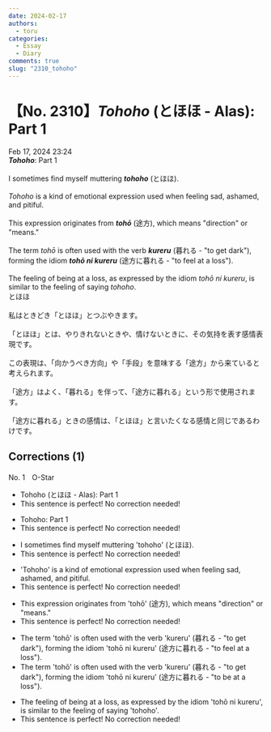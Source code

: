 ```yaml
---
date: 2024-02-17
authors:
  - toru
categories:
  - Essay
  - Diary
comments: true
slug: "2310_tohoho"
---
```


# 【No. 2310】<strong><em>Tohoho</em></strong> (とほほ - Alas): Part 1
<div class="date">Feb 17, 2024 23:24</div>
<div id="post"><div id="body_show_ori">
<strong><em>Tohoho</em></strong>: Part 1<br/><br/>I sometimes find myself muttering <strong><em>tohoho</em></strong> (とほほ).<br/><br/><em>Tohoho</em> is a kind of emotional expression used when feeling sad, ashamed, and pitiful.<br/><br/>This expression originates from <strong><em>tohō</em></strong> (途方), which means "direction" or "means."<br/><br/>The term <em>tohō</em> is often used with the verb <strong><em>kureru</em></strong> (暮れる - "to get dark"), forming the idiom <strong><em>tohō ni kureru</em></strong> (途方に暮れる - "to feel at a loss").<br/><br/>The feeling of being at a loss, as expressed by the idiom <em>tohō ni kureru</em>, is similar to the feeling of saying <em>tohoho</em>.
</div></div>

<!-- more -->

<div id="post_ja"><div id="body_show_mo">
とほほ<br/><br/>私はときどき「とほほ」とつぶやきます。<br/><br/>「とほほ」とは、やりきれないときや、情けないときに、その気持を表す感情表現です。<br/><br/>この表現は、「向かうべき方向」や「手段」を意味する「途方」から来ていると考えられます。<br/><br/>「途方」はよく、「暮れる」を伴って、「途方に暮れる」という形で使用されます。<br/><br/>「途方に暮れる」ときの感情は、「とほほ」と言いたくなる感情と同じであるわけです。
</div></div>

## Corrections (1)
<div id="block"><div class="first_name"> No. 1　<span class="just_name">O-Star</span></div><div id="block2">
<ul class="correction_field">
<li class="incorrect">Tohoho (とほほ - Alas): Part 1</li>
<li class="corrected perfect">This sentence is perfect! No correction needed!</li>
</ul>
<ul class="correction_field">
<li class="incorrect">Tohoho: Part 1</li>
<li class="corrected perfect">This sentence is perfect! No correction needed!</li>
</ul>
<ul class="correction_field">
<li class="incorrect">I sometimes find myself muttering 'tohoho' (とほほ).</li>
<li class="corrected perfect">This sentence is perfect! No correction needed!</li>
</ul>
<ul class="correction_field">
<li class="incorrect">'Tohoho' is a kind of emotional expression used when feeling sad, ashamed, and pitiful.</li>
<li class="corrected perfect">This sentence is perfect! No correction needed!</li>
</ul>
<ul class="correction_field">
<li class="incorrect">This expression originates from 'tohō' (途方), which means "direction" or "means."</li>
<li class="corrected perfect">This sentence is perfect! No correction needed!</li>
</ul>
<ul class="correction_field">
<li class="incorrect">The term 'tohō' is often used with the verb 'kureru' (暮れる - "to get dark"), forming the idiom 'tohō ni kureru' (途方に暮れる - "to feel at a loss").</li>
<li class="corrected correct">
The term 'tohō' is often used with the verb 'kureru' (暮れる - "to get dark"), forming the idiom 'tohō ni kureru' (途方に暮れる - "to <span class="f_bold">be</span> at a loss").
</li>
</ul>
<ul class="correction_field">
<li class="incorrect">The feeling of being at a loss, as expressed by the idiom 'tohō ni kureru', is similar to the feeling of saying 'tohoho'.</li>
<li class="corrected perfect">This sentence is perfect! No correction needed!</li>
</ul>
</div></div>

